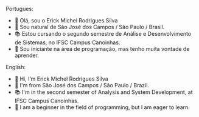 Portugues:
- 👋 Olá, sou o Erick Michel Rodrigues Silva
- 🏡 Sou natural de São José dos Campos / São Paulo / Brasil.
- 📚 Estou cursando o segundo semestre de Análise e Desenvolvimento de Sistemas, no IFSC Campus Canoinhas.
- 💾 Sou iniciante na área de programação, mas tenho muita vontade de aprender.

English:
- 👋 Hi, I’m Erick Michel Rodrigues Silva
- 🏡 I'm from São José dos Campos / São Paulo / Brazil.
- 📚 I'm in the second semester of Analysis and System Development, at IFSC Campus Canoinhas.
- 💾 I am a beginner in the field of programming, but I am eager to learn.
